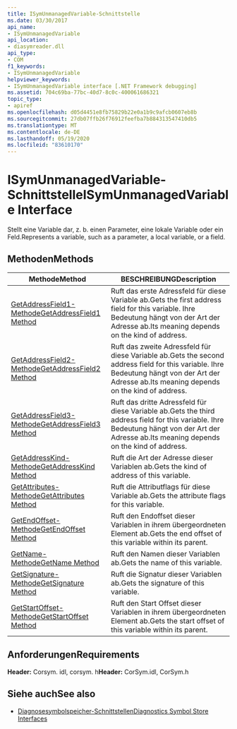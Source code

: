 ```yaml
---
title: ISymUnmanagedVariable-Schnittstelle
ms.date: 03/30/2017
api_name:
- ISymUnmanagedVariable
api_location:
- diasymreader.dll
api_type:
- COM
f1_keywords:
- ISymUnmanagedVariable
helpviewer_keywords:
- ISymUnmanagedVariable interface [.NET Framework debugging]
ms.assetid: 704c69ba-77bc-40d7-8c0c-400061686321
topic_type:
- apiref
ms.openlocfilehash: d05d4451e8fb75829b22e0a1b9c9afcb0607eb8b
ms.sourcegitcommit: 27db07ffb26f76912feefba7b884313547410db5
ms.translationtype: MT
ms.contentlocale: de-DE
ms.lasthandoff: 05/19/2020
ms.locfileid: "83610170"
---
```

# <a name="isymunmanagedvariable-interface"></a><span data-ttu-id="a7364-102">ISymUnmanagedVariable-Schnittstelle</span><span class="sxs-lookup"><span data-stu-id="a7364-102">ISymUnmanagedVariable Interface</span></span>
<span data-ttu-id="a7364-103">Stellt eine Variable dar, z. b. einen Parameter, eine lokale Variable oder ein Feld.</span><span class="sxs-lookup"><span data-stu-id="a7364-103">Represents a variable, such as a parameter, a local variable, or a field.</span></span>  
  
## <a name="methods"></a><span data-ttu-id="a7364-104">Methoden</span><span class="sxs-lookup"><span data-stu-id="a7364-104">Methods</span></span>  
  
|<span data-ttu-id="a7364-105">Methode</span><span class="sxs-lookup"><span data-stu-id="a7364-105">Method</span></span>|<span data-ttu-id="a7364-106">BESCHREIBUNG</span><span class="sxs-lookup"><span data-stu-id="a7364-106">Description</span></span>|  
|------------|-----------------|  
|[<span data-ttu-id="a7364-107">GetAddressField1-Methode</span><span class="sxs-lookup"><span data-stu-id="a7364-107">GetAddressField1 Method</span></span>](isymunmanagedvariable-getaddressfield1-method.md)|<span data-ttu-id="a7364-108">Ruft das erste Adressfeld für diese Variable ab.</span><span class="sxs-lookup"><span data-stu-id="a7364-108">Gets the first address field for this variable.</span></span> <span data-ttu-id="a7364-109">Ihre Bedeutung hängt von der Art der Adresse ab.</span><span class="sxs-lookup"><span data-stu-id="a7364-109">Its meaning depends on the kind of address.</span></span>|  
|[<span data-ttu-id="a7364-110">GetAddressField2-Methode</span><span class="sxs-lookup"><span data-stu-id="a7364-110">GetAddressField2 Method</span></span>](isymunmanagedvariable-getaddressfield2-method.md)|<span data-ttu-id="a7364-111">Ruft das zweite Adressfeld für diese Variable ab.</span><span class="sxs-lookup"><span data-stu-id="a7364-111">Gets the second address field for this variable.</span></span> <span data-ttu-id="a7364-112">Ihre Bedeutung hängt von der Art der Adresse ab.</span><span class="sxs-lookup"><span data-stu-id="a7364-112">Its meaning depends on the kind of address.</span></span>|  
|[<span data-ttu-id="a7364-113">GetAddressField3-Methode</span><span class="sxs-lookup"><span data-stu-id="a7364-113">GetAddressField3 Method</span></span>](isymunmanagedvariable-getaddressfield3-method.md)|<span data-ttu-id="a7364-114">Ruft das dritte Adressfeld für diese Variable ab.</span><span class="sxs-lookup"><span data-stu-id="a7364-114">Gets the third address field for this variable.</span></span> <span data-ttu-id="a7364-115">Ihre Bedeutung hängt von der Art der Adresse ab.</span><span class="sxs-lookup"><span data-stu-id="a7364-115">Its meaning depends on the kind of address.</span></span>|  
|[<span data-ttu-id="a7364-116">GetAddressKind-Methode</span><span class="sxs-lookup"><span data-stu-id="a7364-116">GetAddressKind Method</span></span>](isymunmanagedvariable-getaddresskind-method.md)|<span data-ttu-id="a7364-117">Ruft die Art der Adresse dieser Variablen ab.</span><span class="sxs-lookup"><span data-stu-id="a7364-117">Gets the kind of address of this variable.</span></span>|  
|[<span data-ttu-id="a7364-118">GetAttributes-Methode</span><span class="sxs-lookup"><span data-stu-id="a7364-118">GetAttributes Method</span></span>](isymunmanagedvariable-getattributes-method.md)|<span data-ttu-id="a7364-119">Ruft die Attributflags für diese Variable ab.</span><span class="sxs-lookup"><span data-stu-id="a7364-119">Gets the attribute flags for this variable.</span></span>|  
|[<span data-ttu-id="a7364-120">GetEndOffset-Methode</span><span class="sxs-lookup"><span data-stu-id="a7364-120">GetEndOffset Method</span></span>](isymunmanagedvariable-getendoffset-method.md)|<span data-ttu-id="a7364-121">Ruft den Endoffset dieser Variablen in ihrem übergeordneten Element ab.</span><span class="sxs-lookup"><span data-stu-id="a7364-121">Gets the end offset of this variable within its parent.</span></span>|  
|[<span data-ttu-id="a7364-122">GetName-Methode</span><span class="sxs-lookup"><span data-stu-id="a7364-122">GetName Method</span></span>](isymunmanagedvariable-getname-method.md)|<span data-ttu-id="a7364-123">Ruft den Namen dieser Variablen ab.</span><span class="sxs-lookup"><span data-stu-id="a7364-123">Gets the name of this variable.</span></span>|  
|[<span data-ttu-id="a7364-124">GetSignature-Methode</span><span class="sxs-lookup"><span data-stu-id="a7364-124">GetSignature Method</span></span>](isymunmanagedvariable-getsignature-method.md)|<span data-ttu-id="a7364-125">Ruft die Signatur dieser Variablen ab.</span><span class="sxs-lookup"><span data-stu-id="a7364-125">Gets the signature of this variable.</span></span>|  
|[<span data-ttu-id="a7364-126">GetStartOffset-Methode</span><span class="sxs-lookup"><span data-stu-id="a7364-126">GetStartOffset Method</span></span>](isymunmanagedvariable-getstartoffset-method.md)|<span data-ttu-id="a7364-127">Ruft den Start Offset dieser Variablen in ihrem übergeordneten Element ab.</span><span class="sxs-lookup"><span data-stu-id="a7364-127">Gets the start offset of this variable within its parent.</span></span>|  
  
## <a name="requirements"></a><span data-ttu-id="a7364-128">Anforderungen</span><span class="sxs-lookup"><span data-stu-id="a7364-128">Requirements</span></span>  
 <span data-ttu-id="a7364-129">**Header:** Corsym. idl, corsym. h</span><span class="sxs-lookup"><span data-stu-id="a7364-129">**Header:** CorSym.idl, CorSym.h</span></span>  
  
## <a name="see-also"></a><span data-ttu-id="a7364-130">Siehe auch</span><span class="sxs-lookup"><span data-stu-id="a7364-130">See also</span></span>

- [<span data-ttu-id="a7364-131">Diagnosesymbolspeicher-Schnittstellen</span><span class="sxs-lookup"><span data-stu-id="a7364-131">Diagnostics Symbol Store Interfaces</span></span>](diagnostics-symbol-store-interfaces.md)
